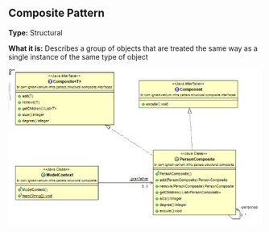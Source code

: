## Composite Pattern

**Type:** Structural

**What it is:**
Describes a group of objects that are treated the same way as a single instance of the same type of object

![Singleton Pattern](./Composite%20Pattern.png?raw=true)